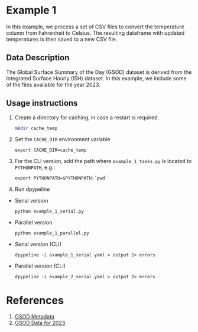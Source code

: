 # Example 1

In this example, we process a set of CSV files to convert the temperature column from Fahrenheit to Celsius.
The resulting dataframe with updated temperatures is then saved to a new CSV file.

## Data Description

The Global Surface Summary of the Day (GSOD) dataset is derived from the Integrated Surface Hourly (ISH) dataset.
In this example, we include some of the files available for the year 2023.



## Usage instructions

1. Create a directory for caching, in case a restart is required.

    ```bash
    mkdir cache_temp
    ```

2. Set the `CACHE_DIR` environment variable
    ```
    export CACHE_DIR=cache_temp
    ```

3. For the CLI version, add the path where `example_1_tasks.py` is located to `PYTHONPATH`, e.g.:
    ```
    export PYTHONPATH=$PYTHONPATH:`pwd`
    ```

4. Run dpypeline


- Serial version

    ```
    python example_1_serial.py
    ```

- Parallel version

    ```
    python example_1_parallel.py
    ```

- Serial version (CLI)

    ```
    dpypeline -i example_1_serial.yaml > output 2> errors
    ```

- Parallel version (CLI)

    ```
    dpypeline -i example_2_serial.yaml > output 2> errors
    ```


# References

1. [GSOD Metadata](https://www.ncei.noaa.gov/access/metadata/landing-page/bin/iso?id=gov.noaa.ncdc:C00516)
2. [GSOD Data for 2023](https://www.ncei.noaa.gov/data/global-summary-of-the-day/access/2023/)
